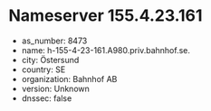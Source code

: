 # Nameserver 155.4.23.161

* as_number: 8473
* name: h-155-4-23-161.A980.priv.bahnhof.se.
* city: Östersund
* country: SE
* organization: Bahnhof AB
* version: Unknown
* dnssec: false
